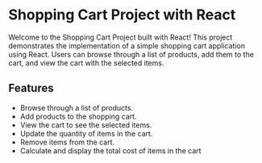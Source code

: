 # Shopping Cart Project with React

Welcome to the Shopping Cart Project built with React! This project demonstrates the implementation of a simple shopping cart application using React. Users can browse through a list of products, add them to the cart, and view the cart with the selected items.

## Features

- Browse through a list of products.
- Add products to the shopping cart.
- View the cart to see the selected items.
- Update the quantity of items in the cart.
- Remove items from the cart.
- Calculate and display the total cost of items in the cart
